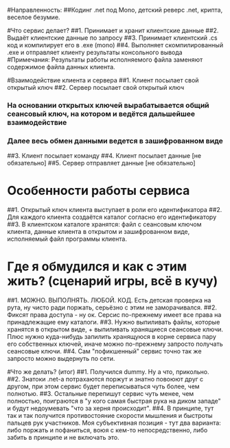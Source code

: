 #Направленность:
##Кодинг .net под Mono, детский реверс .net, крипта, веселое безумие.

#Что сервис делает?
##1. Принимает и хранит клиентские данные
##2. Выдаёт клиентские данные по запросу
##3. Принимает клиентский .cs код и компилирует его в .exe (mono)
##4. Выполняет скомпилированный .exe и отправляет клиенту результаты консольного вывода
#Примечания:
Результаты работы исполняемого файла заменяют содержимое файла данных клиента.

#Взаимодействие клиента и сервера
##1. Клиент посылает свой открытый ключ
##2. Сервер посылает свой открытый ключ
### На основании открытых ключей вырабатывается общий сеансовый ключ, на котором и ведётся дальшейшее взаимодействие
### Далее весь обмен данными ведется в зашифрованном виде
##3. Клиент посылает команду
##4. Клиент посылает данные [не обязательно]
##5. Сервер отправляет данные [не обязательно]

# Особенности работы сервиса
##1. Открытый ключ клиента выступает в роли его идентификатора
##2. Для каждого клиента создаётся каталог согласно его идентификатору
##3. В клиентском каталоге хранятся: файл с сеансовым ключом клиента, данные клиента в открытом и зашифрованном виде, исполняемый файл программы клиента.

# Где я обмудился и как с этим жить? (сценарий игры, всё в кучу)
##1. МОЖНО. ВЫПОЛНЯТЬ. ЛЮБОЙ. КОД. Есть детская проверка на рута, ну чисто ради поржать, серьёзно с этим не заморачивался.
##2. Фиксят права доступа - ну ок. Серсис по-прежнему имеет все права на принадлежащие ему каталоги.
##3. Нужно выпиливать файлы, которые хранятся в открытом виде, + выпиливать хранящиеся сеансовые ключи. Плюс нужно куда-нибудь запилить хранящуюся в корне сервиса пару его собственных ключей, иначе можно по-прежнему запросто получать сеансовые ключи.
##4. Сам "пофикшенный" сервис точно так же запросто можно выдернуть по сети.

#Что же делать? (итог)
##1. Получился dummy. Ну а что, прикольно. 
##2. Знатоки .net-а потрахаются поржут и знатно повоюют друг с другом, при этом сервис будет переписываться чуть более, чем полнотью.
##3. Остальные перепишут сервис чуть менее, чем полностью, поиграются в "у кого самая быстрая рука на диком западе" и будут недоумевать "что за херня происходит".
##4. В принципе, тут так и так получится противостояние скорости мышления и быстроты пальцев рук участников. Моя субъективная позиция - тут два варианта: либо поржать и пофаниться, воюя с кем-то непосредственно, либо забить в принципе и не включать это.